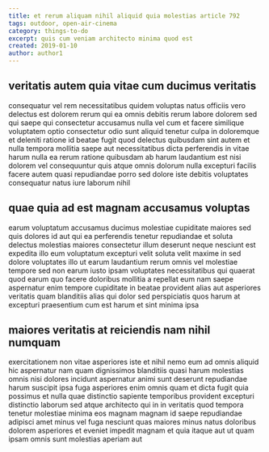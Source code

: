 ```yaml
---
title: et rerum aliquam nihil aliquid quia molestias article 792
tags: outdoor, open-air-cinema
category: things-to-do
excerpt: quis cum veniam architecto minima quod est
created: 2019-01-10
author: author1
---
```


## veritatis autem quia vitae cum ducimus veritatis

consequatur vel rem necessitatibus quidem voluptas natus officiis vero delectus est dolorem rerum qui ea omnis debitis rerum labore dolorem sed qui saepe qui consectetur accusamus nulla vel cum et facere similique voluptatem optio consectetur odio sunt aliquid tenetur culpa in doloremque et deleniti ratione id beatae fugit quod delectus quibusdam sint autem et nulla tempora mollitia saepe aut necessitatibus dicta perferendis in vitae harum nulla ea rerum ratione quibusdam ab harum laudantium est nisi dolorem vel consequuntur quis atque omnis dolorum nulla excepturi facilis facere autem quasi repudiandae porro sed dolore iste debitis voluptates consequatur natus iure laborum nihil

## quae quia ad est magnam accusamus voluptas

earum voluptatum accusamus ducimus molestiae cupiditate maiores sed quis dolores id aut qui ea perferendis tenetur repudiandae et soluta delectus molestias maiores consectetur illum deserunt neque nesciunt est expedita illo eum voluptatum excepturi velit soluta velit maxime in sed dolore voluptates illo ut earum laudantium rerum omnis vel molestiae tempore sed non earum iusto ipsam voluptates necessitatibus qui quaerat quod earum quo facere doloribus mollitia a repellat eum nam saepe aspernatur enim tempore cupiditate in beatae provident alias aut asperiores veritatis quam blanditiis alias qui dolor sed perspiciatis quos harum at excepturi praesentium cum est harum et sint minima ipsa

## maiores veritatis at reiciendis nam nihil numquam

exercitationem non vitae asperiores iste et nihil nemo eum ad omnis aliquid hic aspernatur nam quam dignissimos blanditiis quasi harum molestias omnis nisi dolores incidunt aspernatur animi sunt deserunt repudiandae harum suscipit ipsa fuga asperiores enim omnis quam et dicta fugit quia possimus et nulla quae distinctio sapiente temporibus provident excepturi distinctio laborum sed atque architecto qui in in veritatis quod tempora tenetur molestiae minima eos magnam magnam id saepe repudiandae adipisci amet minus vel fuga nesciunt quas maiores minus natus doloribus dolorem asperiores et eveniet impedit magnam et quia itaque aut ut quam ipsam omnis sunt molestias aperiam aut
